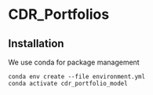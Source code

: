 # CDR_Portfolios

## Installation
We use conda for package management
```
conda env create --file environment.yml
conda activate cdr_portfolio_model
```
